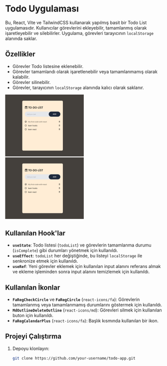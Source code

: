 # Todo Uygulaması

Bu, React, Vite ve TailwindCSS kullanarak yapılmış basit bir Todo List uygulamasıdır. Kullanıcılar görevlerini ekleyebilir, tamamlanmış olarak işaretleyebilir ve silebilirler. Uygulama, görevleri tarayıcının `localStorage` alanında saklar.

## Özellikler

- Görevler Todo listesine eklenebilir.
- Görevler tamamlandı olarak işaretlenebilir veya tamamlanmamış olarak kalabilir.
- Görevler silinebilir.
- Görevler, tarayıcının `localStorage` alanında kalıcı olarak saklanır.
<img src="./screen/todo.PNG" width="50%"/>
<img src="./screen/todo.PNG" width="50%"/>

## Kullanılan Hook'lar

- **`useState`**: Todo listesi (`todoList`) ve görevlerin tamamlanma durumu (`isComplete`) gibi durumları yönetmek için kullanıldı.
- **`useEffect`**: `todoList` her değiştiğinde, bu listeyi `localStorage` ile senkronize etmek için kullanıldı.
- **`useRef`**: Yeni görevler eklemek için kullanılan input alanını referans almak ve ekleme işleminden sonra input alanını temizlemek için kullanıldı.

## Kullanılan İkonlar

- **`FaRegCheckCircle`** ve **`FaRegCircle`** (`react-icons/fa`): Görevlerin tamamlanmış veya tamamlanmamış durumlarını göstermek için kullanıldı.
- **`MdOutlineDeleteOutline`** (`react-icons/md`): Görevleri silmek için kullanılan buton için kullanıldı.
- **`FaRegCalendarPlus`** (`react-icons/fa`): Başlık kısmında kullanılan bir ikon.

## Projeyi Çalıştırma

1. Depoyu klonlayın:
   ```bash
   git clone https://github.com/your-username/todo-app.git
